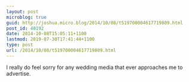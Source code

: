 ```yaml
---
layout: post
microblog: true
guid: http://joshua.micro.blog/2014/10/08/t519700004617719809.html
post_id: 40192
date: 2014-10-08T15:05:11+1100
lastmod: 2019-07-30T17:41:44+1100
type: post
url: /2014/10/08/t519700004617719809.html
---
```

I really do feel sorry for any wedding media that ever approaches me to advertise.
